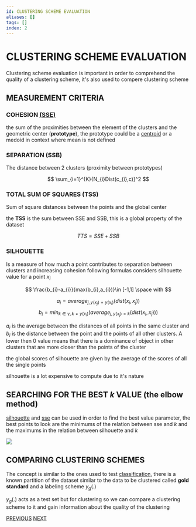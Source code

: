 ```yaml
---
id: CLUSTERING SCHEME EVALUATION
aliases: []
tags: []
index: 2
---
```


# CLUSTERING SCHEME EVALUATION

Clustering scheme evaluation is important in order to comprehend the quality of a clustering scheme, it's also used to compere clustering scheme

## MEASUREMENT CRITERIA

### COHESION [(SSE)](K-MEANS.md#DISTORTION_(*SUM_OF_SQUARE_ERRORS_SSE*))

the sum of the proximities between the element of the clusters and the geometric center (**prototype**), the prototype could be a [centroid](CLUSTERING.md#CENTROID) or a medoid in context where mean is not defined

### SEPARATION (SSB)

The distance between 2 clusters (proximity between prototypes)

$$
\sum_{i=1}^{K}{N_{i}Dist(c_{i},c)}^2
$$

### TOTAL SUM OF SQUARES (TSS)

Sum of square distances between the points and the global center

the **TSS** is the sum between SSE and SSB, this is a global property of the dataset

$$
TTS=SSE+SSB
$$

### SILHOUETTE

Is a measure of how much a point contributes to separation between clusters and increasing cohesion following formulas considers  silhouette value for a point $x_{i}$

$$
\frac{b_{i}-a_{i}}{max(b_{i},a_{i})}\in [-1,1] \space with
$$

$$
a_{i}= average_{j,y(x_{j})=y(x_{i})}(dist(x_{i},x_{j}))
$$
$$
b_{i}= min_{k \in \gamma, k \ne y(x_{i})}(average_{j,y(x_{j})=k}(dist(x_{i},x_{j})))
$$

$a_{i}$ is the average between the distances of all points in the same cluster and $b_{i}$ is the distance between the point and the points of all other clusters.
A lower then $0$ value means that there is a dominance of object in other clusters that are more closer than the points of the cluster

the global scores of silhouette are given by the average of the scores of all the single points

silhouette is a lot expensive to compute due to it's nature


## SEARCHING FOR THE BEST $k$ VALUE (the elbow method)

[silhouette](#SILHOUETTE) and [sse](K-MEANS.md#DISTORTION_(*SUM_OF_SQUARE_ERRORS_SSE*)) can be used in order to find the best value parameter, the best points to look are the minimums of the relation between sse and $k$ and the maximums in the relation between silhouette and $k$

![](datamining/Pasted_image_20240116140806.png)


## COMPARING CLUSTERING SCHEMES

The concept is similar to the ones used to test [classification](CLASSIFICATION.md#CLASSIFICATION_WORKFLOW), there is a known partition of the dataset similar to the data to be clustered called **gold standard** and a labeling scheme $y_{g}(.)$

$y_{g}(.)$ acts as a test set but for clustering so we can compare a clustering scheme to it and gain information about the quality of the clustering


[PREVIOUS](CLUSTERING.md) [NEXT](K-MEANS.md)
